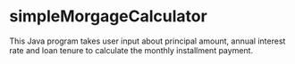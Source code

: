 # simpleMorgageCalculator
This Java program takes user input about principal amount, annual interest rate and loan tenure to calculate the monthly installment payment.
